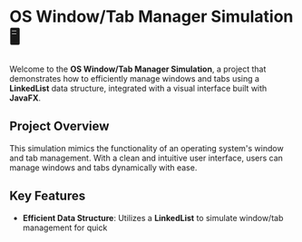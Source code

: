 # OS Window/Tab Manager Simulation 🖥️

Welcome to the **OS Window/Tab Manager Simulation**, a project that demonstrates how to efficiently manage windows and tabs using a **LinkedList** data structure, integrated with a visual interface built with **JavaFX**.

## Project Overview

This simulation mimics the functionality of an operating system's window and tab management. With a clean and intuitive user interface, users can manage windows and tabs dynamically with ease.

## Key Features

- **Efficient Data Structure**: Utilizes a **LinkedList** to simulate window/tab management for quick
